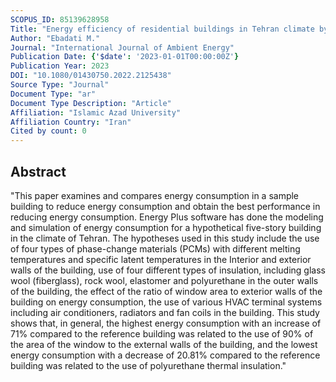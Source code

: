 ```yaml
---
SCOPUS_ID: 85139628958
Title: "Energy efficiency of residential buildings in Tehran climate by saving energy"
Author: "Ebadati M."
Journal: "International Journal of Ambient Energy"
Publication Date: {'$date': '2023-01-01T00:00:00Z'}
Publication Year: 2023
DOI: "10.1080/01430750.2022.2125438"
Source Type: "Journal"
Document Type: "ar"
Document Type Description: "Article"
Affiliation: "Islamic Azad University"
Affiliation Country: "Iran"
Cited by count: 0
---
```


## Abstract
"This paper examines and compares energy consumption in a sample building to reduce energy consumption and obtain the best performance in reducing energy consumption. Energy Plus software has done the modeling and simulation of energy consumption for a hypothetical five-story building in the climate of Tehran. The hypotheses used in this study include the use of four types of phase-change materials (PCMs) with different melting temperatures and specific latent temperatures in the Interior and exterior walls of the building, use of four different types of insulation, including glass wool (fiberglass), rock wool, elastomer and polyurethane in the outer walls of the building, the effect of the ratio of window area to exterior walls of the building on energy consumption, the use of various HVAC terminal systems including air conditioners, radiators and fan coils in the building. This study shows that, in general, the highest energy consumption with an increase of 71% compared to the reference building was related to the use of 90% of the area of the window to the external walls of the building, and the lowest energy consumption with a decrease of 20.81% compared to the reference building was related to the use of polyurethane thermal insulation."
